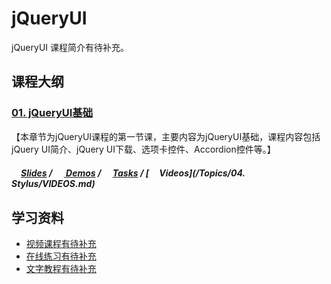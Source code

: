 ﻿# jQueryUI
jQueryUI 课程简介有待补充。

## 课程大纲
### [01. jQueryUI基础](*)

【本章节为jQueryUI课程的第一节课，主要内容为jQueryUI基础，课程内容包括jQuery UI简介、jQuery UI下载、选项卡控件、Accordion控件等。】

##### [<img src="https://raw.githubusercontent.com/TelerikAcademy/Common/master/icons/presentation.png" height="15" />Slides](*) / [<img src="https://raw.githubusercontent.com/TelerikAcademy/Common/master/icons/code.png" height="15"> Demos](/Ch01_jQueryUI基础/demo) / [<img src="https://raw.githubusercontent.com/TelerikAcademy/Common/master/icons/homework.png" height="15">Tasks](/Ch01_jQueryUI基础/task) / [<img src="https://raw.githubusercontent.com/TelerikAcademy/Common/master/icons/video.png" height="13"> Videos](/Topics/04. Stylus/VIDEOS.md)


## 学习资料

- [视频课程有待补充](*)
- [在线练习有待补充](*)
- [文字教程有待补充](*)
